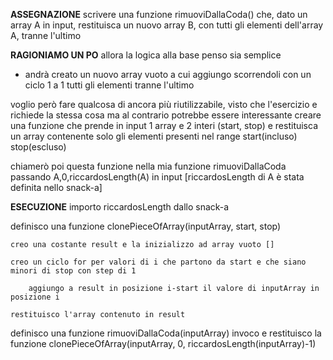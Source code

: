 **ASSEGNAZIONE**
scrivere una funzione rimuoviDallaCoda() che, dato un array A in input, restituisca un nuovo array B, con tutti gli elementi dell'array A, tranne l'ultimo


**RAGIONIAMO UN PO**
allora la logica alla base penso sia semplice 
- andrà creato un nuovo array vuoto a cui aggiungo scorrendoli con un ciclo 1 a 1 tutti gli elementi tranne l'ultimo

voglio però fare qualcosa di ancora più riutilizzabile, visto che l'esercizio e richiede la stessa cosa ma al contrario potrebbe essere interessante creare una funzione che prende in input 1 array e 2 interi (start, stop) e restituisca un array contenente solo gli elementi presenti nel range start(incluso) stop(escluso)

chiamerò poi questa funzione nella mia funzione rimuoviDallaCoda passando A,0,riccardosLength(A) in input
[riccardosLength di A è stata definita nello snack-a]

**ESECUZIONE**
importo riccardosLength dallo snack-a

definisco una funzione clonePieceOfArray(inputArray, start, stop)

    creo una costante result e la inizializzo ad array vuoto []

    creo un ciclo for per valori di i che partono da start e che siano minori di stop con step di 1

        aggiungo a result in posizione i-start il valore di inputArray in posizione i
    
    restituisco l'array contenuto in result

definisco una funzione rimuoviDallaCoda(inputArray)
    invoco e restituisco la funzione clonePieceOfArray(inputArray, 0, riccardosLength(inputArray)-1)
